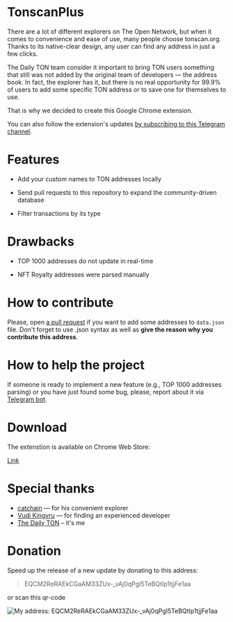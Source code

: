 # TonscanPlus

There are a lot of different explorers on The Open Network, but when it comes to convenience and ease of use, many people choose tonscan.org. Thanks to its native-clear design, any user can find any address in just a few clicks.

The Daily TON team consider it important to bring TON users something that still was not added by the original team of developers — the address book. In fact, the explorer has it, but there is no real opportunity for 99.9% of users to add some specific TON address or to save one for themselves to use.

That is why we decided to create this Google Chrome extension.

You can also follow the extension's updates [by subscribing to this Telegram channel](https://t.me/tonscanplus).

# Features

- Add your custom names to TON addresses locally

- Send pull requests to this repository to expand the community-driven database

- Filter transactions by its type

# Drawbacks

- TOP 1000 addresses do not update in real-time

- NFT Royalty addresses were parsed manually

# How to contribute

Please, open [a pull request](https://github.com/menschee/tonscanplus/pulls) if you want to add some addresses to `data.json` file. Don't forget to use .json syntax as well as **give the reason why you contribute this address**.

# How to help the project

If someone is ready to implement a new feature (e.g., TOP 1000 addresses parsing) or you have just found some bug, please, report about it via [Telegram bot](https://t.me/thedailytonbot).


# Download

The extenstion is available on Chrome Web Store:

[Link](https://chrome.google.com/webstore/detail/tonscan%20/egonpnmjojlaogggbjklkbkflgipljpd?hl=en&authuser=0)

# Special thanks

- [catchain](https://github.com/catchain) — for his convenient explorer
- [Vudi Kingyru](https://t.me/investkingyru) — for finding an experienced developer
- [The Daily TON](https://t.me/thedailyton) – it's me

# Donation

Speed up the release of a new update by donating to this address: 
>EQCM2ReRAEkCGaAM33ZUx-_vAj0qPgI5TeBQtIp1tjjFe1aa

or scan this qr-code

![My address: EQCM2ReRAEkCGaAM33ZUx-_vAj0qPgI5TeBQtIp1tjjFe1aa](https://raw.githubusercontent.com/menschee/tonscanplus/main/qr.png)

